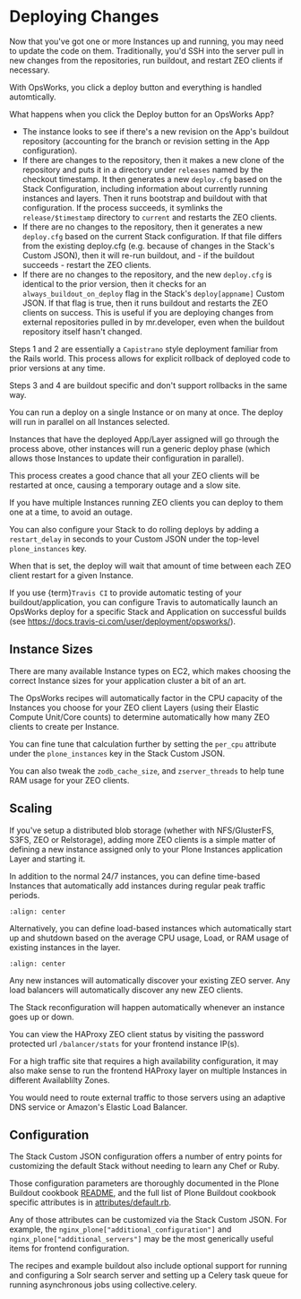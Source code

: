 # Deploying Changes

Now that you've got one or more Instances up and running, you may need to update the code on them.
Traditionally, you'd SSH into the server pull in new changes from the repositories, run buildout, and restart ZEO clients if necessary.

With OpsWorks, you click a deploy button and everything is handled automtically.

What happens when you click the Deploy button for an OpsWorks App?

- The instance looks to see if there's a new revision on the App's buildout repository (accounting for the branch or revision setting in the App configuration).
- If there are changes to the repository, then it makes a new clone of the repository and puts it in a directory under `releases` named by the checkout timestamp. It then generates a new `deploy.cfg` based on the Stack Configuration, including information about currently running instances and layers. Then it runs bootstrap and buildout with that configuration. If the process succeeds, it symlinks the `release/$timestamp` directory to `current` and restarts the ZEO clients.
- If there are no changes to the repository, then it generates a new `deploy.cfg` based on the current Stack configuration.
  If that file differs from the existing deploy.cfg (e.g. because of changes in the Stack's Custom JSON), then it will re-run buildout,
  and - if the buildout succeeds - restart the ZEO clients.
- If there are no changes to the repository, and the new `deploy.cfg` is identical to the prior version,
  then it checks for an `always_buildout_on_deploy` flag in the Stack's `deploy[appname]` Custom JSON.
  If that flag is true, then it runs buildout and restarts the ZEO clients on success.
  This is useful if you are deploying changes from external repositories pulled in by mr.developer, even when the buildout repository itself hasn't changed.

Steps 1 and 2 are essentially a `Capistrano` style deployment familiar from the Rails world.
This process allows for explicit rollback of deployed code to prior versions at any time.

Steps 3 and 4 are buildout specific and don't support rollbacks in the same way.

You can run a deploy on a single Instance or on many at once.
The deploy will run in parallel on all Instances selected.

Instances that have the deployed App/Layer assigned will go through the process above, other instances will run a generic deploy phase
(which allows those Instances to update their configuration in parallel).

This process creates a good chance that all your ZEO clients will be restarted at once, causing a temporary outage and a slow site.

If you have multiple Instances running ZEO clients you can deploy to them one at a time, to avoid an outage.

You can also configure your Stack to do rolling deploys by adding a `restart_delay` in seconds to your Custom
JSON under the top-level `plone_instances` key.

When that is set, the deploy will wait that amount of time between each ZEO client restart for a given Instance.

If you use {term}`Travis CI` to provide automatic testing of your buildout/application, you can configure Travis to automatically
launch an OpsWorks deploy for a specific Stack and Application on successful builds (see <https://docs.travis-ci.com/user/deployment/opsworks/>).

## Instance Sizes

There are many available Instance types on EC2, which makes choosing the correct Instance sizes for your application cluster a bit of an art.

The OpsWorks recipes will automatically factor in the CPU capacity of the Instances you choose for your ZEO client Layers
(using their Elastic Compute Unit/Core counts) to determine automatically how many ZEO clients to create per Instance.

You can fine tune that calculation further by setting the `per_cpu` attribute under the `plone_instances` key in the Stack Custom JSON.

You can also tweak the `zodb_cache_size`, and `zserver_threads` to help tune RAM usage for your ZEO clients.

## Scaling

If you've setup a distributed blob storage (whether with NFS/GlusterFS, S3FS, ZEO or Relstorage),
adding more ZEO clients is a simple matter of defining a new instance assigned only to your Plone Instances application Layer and starting it.

In addition to the normal 24/7 instances, you can define time-based Instances that automatically add instances during regular peak traffic periods.

```{figure} ../_static/time-based-instances.png
:align: center
```

Alternatively, you can define load-based instances which automatically start up and shutdown based on the average CPU usage, Load,
or RAM usage of existing instances in the layer.

```{figure} ../_static/load-based-instances.png
:align: center
```

Any new instances will automatically discover your existing ZEO server.
Any load balancers will automatically discover any new ZEO clients.

The Stack reconfiguration will happen automatically whenever an instance goes up or down.

You can view the HAProxy ZEO client status by visiting the password protected url `/balancer/stats` for your frontend instance IP(s).

For a high traffic site that requires a high availability configuration, it may also make sense to run the frontend HAProxy layer
on multiple Instances in different Availablilty Zones.

You would need to route external traffic to those servers using an adaptive DNS service or Amazon's Elastic Load Balancer.

## Configuration

The Stack Custom JSON configuration offers a number of entry points for customizing the default Stack without needing to learn any Chef or Ruby.

Those configuration parameters are thoroughly documented in the Plone Buildout cookbook [README],
and the full list of Plone Buildout cookbook specific attributes is in [attributes/default.rb].

Any of those attributes can be customized via the Stack Custom JSON.
For example, the `nginx_plone["additional_configuration"]` and `nginx_plone["additional_servers"]`
may be the most generically useful items for frontend configuration.

The recipes and example buildout also include optional support for running and configuring a Solr search server and setting
up a Celery task queue for running asynchronous jobs using collective.celery.

[attributes/default.rb]: https://github.com/alecpm/opsworks-web-python/blob/master/plone_buildout/attributes/default.rb
[readme]: https://github.com/alecpm/opsworks-web-python/blob/master/plone_buildout/README.md
